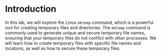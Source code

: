 # Introduction

In this lab, we will explore the Linux `mktemp` command, which is a powerful tool for creating temporary files and directories. The `mktemp` command is commonly used to generate unique and secure temporary file names, ensuring that your temporary files do not conflict with other processes. We will learn how to create temporary files with specific file names and locations, as well as how to secure these temporary files.
